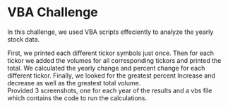 # VBA Challenge

In this challenge, we used VBA scripts effeciently to analyze the yearly stock data.


First, we printed each different tickor symbols just once. Then for each tickor we added the volumes for all corresponding tickors and printed the total. We calculated the yearly change and percent change for each different tickor. Finally, we looked for the greatest percent Increase and decrease as well as the greatest total volume.  
Provided 3 screenshots, one for each year of the results and a vbs file which contains the code to run the calculations.
